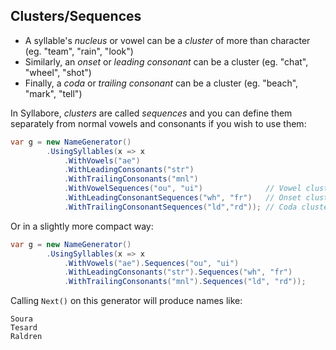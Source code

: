 ## Clusters/Sequences
 * A syllable's _nucleus_ or vowel can be a *cluster* of more than character (eg. "team", "rain", "look")
 * Similarly, an _onset_ or _leading consonant_ can be a cluster (eg. "chat", "wheel", "shot")
 * Finally, a _coda_ or _trailing consonant_ can be a cluster (eg. "beach", "mark", "tell")

In Syllabore, _clusters_ are called _sequences_ and you can define them separately from normal vowels and consonants if you wish to use them:
```csharp
var g = new NameGenerator()
        .UsingSyllables(x => x
            .WithVowels("ae")
            .WithLeadingConsonants("str")
            .WithTrailingConsonants("mnl")
            .WithVowelSequences("ou", "ui")              // Vowel clusters, separate with commas
            .WithLeadingConsonantSequences("wh", "fr")   // Onset clusters
            .WithTrailingConsonantSequences("ld","rd")); // Coda clusters
```
Or in a slightly more compact way:
```csharp
var g = new NameGenerator()
        .UsingSyllables(x => x
            .WithVowels("ae").Sequences("ou", "ui")
            .WithLeadingConsonants("str").Sequences("wh", "fr")
            .WithTrailingConsonants("mnl").Sequences("ld", "rd"));
```
Calling ```Next()``` on this generator will produce names like:
```
Soura
Tesard
Raldren
```
